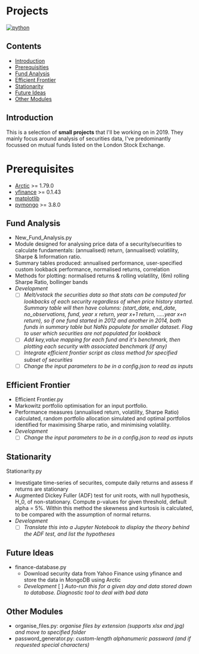 # Projects

<p align="left">
    <a href="https://www.python.org/">
        <img src="https://ForTheBadge.com/images/badges/made-with-python.svg"
            alt="python"></a> &nbsp;
</p>

## Contents
- [Introduction](#introduction)
- [Prerequisities](#prerequisites)
- [Fund Analysis](#fund-analysis)
- [Efficient Frontier](#efficient-frontier)
- [Stationarity](#stationarity)
- [Future Ideas](#future-ideas)
- [Other Modules](#other-modules)

## Introduction

This is a selection of **small projects** that I'll be working on in 2019. They mainly focus around analysis of securities data,
I've predominantly focussed on mutual funds listed on the London Stock Exchange.


# Prerequisites
* [Arctic](https://github.com/manahl/arctic) >= 1.79.0
* [yfinance](https://github.com/ranaroussi/yfinance) >= 0.1.43
* [matplotlib](https://github.com/matplotlib/matplotlib)
* [pymongo](https://github.com/mher/pymongo) >= 3.8.0


## Fund Analysis
- New_Fund_Analysis.py
- Module designed for analysing price data of a security/securities to calculate fundamentals: (annualised) return, (annualised) volatility, Sharpe & Information ratio.
 - Summary tables produced: annualised performance, user-specified custom lookback performance, normalised returns, correlation
 - Methods for plotting: normalised returns & rolling volatility, (6m) rolling Sharpe Ratio, bollinger bands
 - *Development*
     - [ ] *Melt/vstack the securities data so that stats can be computed for lookbacks of each security regardless of when price history started. Summary table will then have columns: (start_date, end_date, no_observations, fund, year x return, year x+1 return, .....year x+n return), so if one fund started in 2012 and another in 2014, both funds in summary table but NaNs populate for smaller dataset. Flag to user which securities are not populated for lookback*
    - [ ] *Add key,value mapping for each fund and it's benchmark, then plotting each security with associated benchmark (if any)*
    - [ ] *Integrate efficient frontier script as class method for specified subset of securities*
    - [ ] *Change the input parameters to be in a config.json to read as inputs*
 
## Efficient Frontier
- Efficient Frontier.py
- Markowitz portfolio optimisation for an input portfolio.
- Performance measures (annualised return, volatility, Sharpe Ratio) calculated, random portfolio allocation simulated and optimal portfolios identified for maximising Sharpe ratio, and minimising volatility.
- *Development*
    - [ ] *Change the input parameters to be in a config.json to read as inputs*

## Stationarity
Stationarity.py
- Investigate time-series of securites, compute daily returns and assess if returns are stationary
- Augmented Dickey Fuller (ADF) test for unit roots, with null hypothesis, H_0, of non-stationary. Compute p-values for given threshold, default alpha = 5%. Within this method the skewness and kurtosis is calculated, to be compared with the assumption of normal returns.
- *Development*
    - [ ] *Translate this into a Jupyter Notebook to display the theory behind the ADF test, and list the hypotheses*

## Future Ideas
- finance-database.py
    - Download security data from Yahoo Finance using yfinance and store the data in MongoDB using Arctic
    - *Development*
        [ ] *Auto-run this for a given day and data stored down to database. Diagnostic tool to deal with bad data*

## Other Modules
- organise_files.py: *organise files by extension (supports xlsx and jpg) and move to specified folder*
- password_generator.py: *custom-length alphanumeric password (and if requested special characters)*
